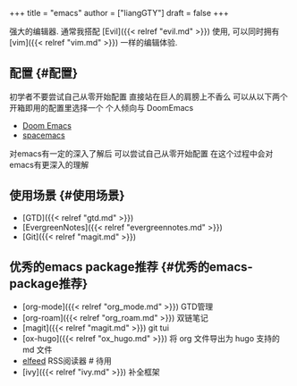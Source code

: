 +++
title = "emacs"
author = ["liangGTY"]
draft = false
+++

强大的编辑器. 通常我搭配 [Evil]({{< relref "evil.md" >}}) 使用, 可以同时拥有 [vim]({{< relref "vim.md" >}}) 一样的编辑体验.


## 配置 {#配置}

初学者不要尝试自己从零开始配置 直接站在巨人的肩膀上不香么 可以从以下两个开箱即用的配置里选择一个 个人倾向与 DoomEmacs

-   [Doom Emacs](https://github.com/doomemacs/doomemacs)
-   [spacemacs](https://www.spacemacs.org/)

对emacs有一定的深入了解后 可以尝试自己从零开始配置 在这个过程中会对emacs有更深入的理解


## 使用场景 {#使用场景}

-   [GTD]({{< relref "gtd.md" >}})
-   [EvergreenNotes]({{< relref "evergreennotes.md" >}})
-   [Git]({{< relref "magit.md" >}})


## 优秀的emacs package推荐 {#优秀的emacs-package推荐}

-   [org-mode]({{< relref "org_mode.md" >}}) GTD管理
-   [org-roam]({{< relref "org_roam.md" >}}) 双链笔记
-   [magit]({{< relref "magit.md" >}}) git tui
-   [ox-hugo]({{< relref "ox_hugo.md" >}}) 将 org 文件导出为 hugo 支持的 md 文件
-   [elfeed](https://github.com/skeeto/elfeed) RSS阅读器 # 待用
-   [ivy]({{< relref "ivy.md" >}}) 补全框架
